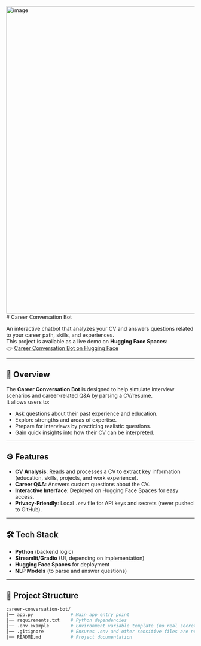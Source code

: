 <img width="1894" height="823" alt="image" src="https://github.com/user-attachments/assets/508acf63-f8f6-424c-bbc6-ba457d46b88e" />
# Career Conversation Bot

An interactive chatbot that analyzes your CV and answers questions related to your career path, skills, and experiences.  
This project is available as a live demo on **Hugging Face Spaces**:  
👉 [Career Conversation Bot on Hugging Face](https://huggingface.co/spaces/ardaye/career_conversation)

---

## 🚀 Overview
The **Career Conversation Bot** is designed to help simulate interview scenarios and career-related Q&A by parsing a CV/resume.  
It allows users to:
- Ask questions about their past experience and education.
- Explore strengths and areas of expertise.
- Prepare for interviews by practicing realistic questions.
- Gain quick insights into how their CV can be interpreted.

---

## ⚙️ Features
- **CV Analysis**: Reads and processes a CV to extract key information (education, skills, projects, and work experience).
- **Career Q&A**: Answers custom questions about the CV.
- **Interactive Interface**: Deployed on Hugging Face Spaces for easy access.
- **Privacy-Friendly**: Local `.env` file for API keys and secrets (never pushed to GitHub).

---

## 🛠️ Tech Stack
- **Python** (backend logic)
- **Streamlit/Gradio** (UI, depending on implementation)
- **Hugging Face Spaces** for deployment
- **NLP Models** (to parse and answer questions)

---

## 📂 Project Structure
```bash
career-conversation-bot/
│── app.py              # Main app entry point
│── requirements.txt    # Python dependencies
│── .env.example        # Environment variable template (no real secrets!)
│── .gitignore          # Ensures .env and other sensitive files are not pushed
│── README.md           # Project documentation

